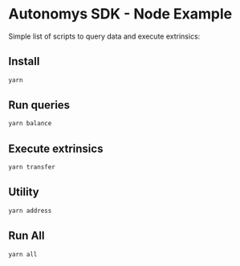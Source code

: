# Autonomys SDK - Node Example

Simple list of scripts to query data and execute extrinsics:

## Install

```bash
yarn
```

## Run queries

```bash
yarn balance
```

## Execute extrinsics

```bash
yarn transfer
```

## Utility

```bash
yarn address
```

## Run All

```bash
yarn all
```
